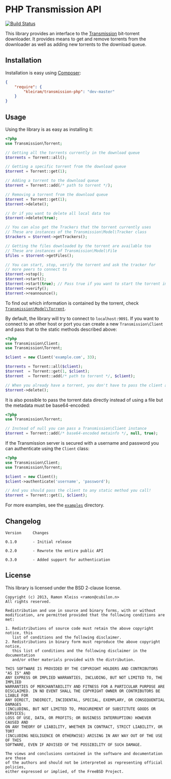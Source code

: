 # PHP Transmission API

[![Build Status](https://travis-ci.org/kleiram/transmission-php.png)](https://travis-ci.org/kleiram/transmission-php)

This library provides an interface to the [Transmission](http://transmissionbt.com)
bit-torrent downloader. It provides means to get and remove torrents from
the downloader as well as adding new torrents to the download queue.

## Installation

Installation is easy using [Composer](https://getcomposer.org):

```json
{
    "require": {
        "kleiram/transmission-php": "dev-master"
    }
}
```

## Usage

Using the library is as easy as installing it:

```php
<?php
use Transmission\Torrent;

// Getting all the torrents currently in the download queue
$torrents = Torrent::all();

// Getting a specific torrent from the download queue
$torrent = Torrent::get(1);

// Adding a torrent to the download queue
$torrent = Torrent::add(/* path to torrent */);

// Removing a torrent from the download queue
$torrent = Torrent::get(1);
$torrent->delete();

// Or if you want to delete all local data too
$torrent->delete(true);

// You can also get the Trackers that the torrent currently uses
// These are instances of the Transmission\Model\Tracker class
$trackers = $torrent->getTrackers();

// Getting the files downloaded by the torrent are available too
// These are instances of Transmission\Model\File
$files = $torrent->getFiles();

// You can start, stop, verify the torrent and ask the tracker for
// more peers to connect to
$torrent->stop();
$torrent->start();
$torrent->start(true); // Pass true if you want to start the torrent immediatly
$torrent->verify();
$torrent->reannounce();
```

To find out which information is contained by the torrent, check
[`Transmission\Model\Torrent`](https://github.com/kleiram/transmission-php/tree/master/lib/Transmission/Model/Torrent.php).

By default, the library will try to connect to `localhost:9091`. If you want to
connect to an other host or port you can create a new `Transmission\Client` and
pass that to the static methods described above:

```php
<?php
use Transmission\Client;
use Transmission\Torrent;

$client = new Client('example.com', 33);

$torrents = Torrent::all($client);
$torrent  = Torrent::get(1, $client);
$torrent  = Torrent::add(/* path to torrent */, $client);

// When you already have a torrent, you don't have to pass the client again
$torrent->delete();
```

It is also possible to pass the torrent data directly instead of using a file
but the metadata must be base64-encoded:

```php
<?php
use Transmission\Torrent;

// Instead of null you can pass a Transmission\Client instance
$torrent = Torrent::add(/* base64-encoded metainfo */, null, true);
```

If the Transmission server is secured with a username and password you can
authenticate using the `Client` class:

```php
<?php
use Transmission\Client;
use Transmission\Torrent;

$client = new Client();
$client->authenticate('username', 'password');

// And you should pass the client to any static method you call!
$torrent = Torrent::get(1, $client);
```

For more examples, see the
[`examples`](https://github.com/kleiram/transmission-php/tree/master/examples)
directory.

## Changelog

    Version     Changes

    0.1.0       - Initial release

    0.2.0       - Rewrote the entire public API

    0.3.0       - Added support for authentication

## License

This library is licensed under the BSD 2-clause license.

    Copyright (c) 2013, Ramon Kleiss <ramon@cubilon.n>
    All rights reserved.

    Redistribution and use in source and binary forms, with or without
    modification, are permitted provided that the following conditions are met:

    1. Redistributions of source code must retain the above copyright notice, this
       list of conditions and the following disclaimer.
    2. Redistributions in binary form must reproduce the above copyright notice,
       this list of conditions and the following disclaimer in the documentation
       and/or other materials provided with the distribution.

    THIS SOFTWARE IS PROVIDED BY THE COPYRIGHT HOLDERS AND CONTRIBUTORS "AS IS" AND
    ANY EXPRESS OR IMPLIED WARRANTIES, INCLUDING, BUT NOT LIMITED TO, THE IMPLIED
    WARRANTIES OF MERCHANTABILITY AND FITNESS FOR A PARTICULAR PURPOSE ARE
    DISCLAIMED. IN NO EVENT SHALL THE COPYRIGHT OWNER OR CONTRIBUTORS BE LIABLE FOR
    ANY DIRECT, INDIRECT, INCIDENTAL, SPECIAL, EXEMPLARY, OR CONSEQUENTIAL DAMAGES
    (INCLUDING, BUT NOT LIMITED TO, PROCUREMENT OF SUBSTITUTE GOODS OR SERVICES;
    LOSS OF USE, DATA, OR PROFITS; OR BUSINESS INTERRUPTION) HOWEVER CAUSED AND
    ON ANY THEORY OF LIABILITY, WHETHER IN CONTRACT, STRICT LIABILITY, OR TORT
    (INCLUDING NEGLIGENCE OR OTHERWISE) ARISING IN ANY WAY OUT OF THE USE OF THIS
    SOFTWARE, EVEN IF ADVISED OF THE POSSIBILITY OF SUCH DAMAGE.

    The views and conclusions contained in the software and documentation are those
    of the authors and should not be interpreted as representing official policies,
    either expressed or implied, of the FreeBSD Project.

